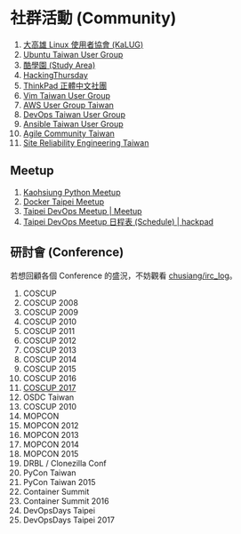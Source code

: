 # 社群活動 (Community)

1. [大高雄 Linux 使用者協會 (KaLUG)](http://kalug.linux.org.tw)
1. [Ubuntu Taiwan User Group](https://www.ubuntu-tw.org/)
1. [酷學園 (Study Area)](http://phorum.study-area.org/)
1. [HackingThursday](http://www.hackingthursday.org/)
1. [ThinkPad 正體中文社團](https://www.facebook.com/groups/thinkpad.zh.hant/)
1. [Vim Taiwan User Group](http://www.vim.tw/)
1. [AWS User Group Taiwan](https://www.facebook.com/groups/awsugtw/)
1. [DevOps Taiwan User Group](https://www.facebook.com/groups/DevOpsTaiwan/)
1. [Ansible Taiwan User Group](http://ansible.tw/#!index.md)
1. [Agile Community Taiwan](agile-community-tw.md)
1. [Site Reliability Engineering Taiwan](https://www.facebook.com/groups/sre.taiwan/)

## Meetup

1. [Kaohsiung Python Meetup](http://www.meetup.com/Kaohsiung-Python-Meetup/)
1. [Docker Taipei Meetup](http://www.meetup.com/Docker-Taipei/)
1. [Taipei DevOps Meetup | Meetup](https://www.meetup.com/Taipei-DevOps-Meetup/)
  1. [Taipei DevOps Meetup 日程表 (Schedule) | hackpad](https://taipeidevopsmeetup.hackpad.com/ep/pad/static/64hIE6ms9qP)

## 研討會 (Conference)

若想回顧各個 Conference 的盛況，不妨觀看 [chusiang/irc_log](https://github.com/chusiang/irc_log)。

1. COSCUP
  1. COSCUP 2008
  1. COSCUP 2009
  1. COSCUP 2010
  1. COSCUP 2011
  1. COSCUP 2012
  1. COSCUP 2013
  1. COSCUP 2014
  1. COSCUP 2015
  1. COSCUP 2016
  1. [COSCUP 2017](coscup-2017.md)
1. OSDC Taiwan
  1. COSCUP 2010
1. MOPCON
  1. MOPCON 2012
  1. MOPCON 2013
  1. MOPCON 2014
  1. MOPCON 2015
1. DRBL / Clonezilla Conf
1. PyCon Taiwan
  1. PyCon Taiwan 2015
1. Container Summit
  1. Container Summit 2016
1. DevOpsDays Taipei
  1. DevOpsDays Taipei 2017

